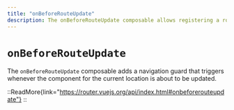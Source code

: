```yaml
---
title: "onBeforeRouteUpdate"
description: The onBeforeRouteUpdate composable allows registering a route guard within a component.
---
```


# `onBeforeRouteUpdate`

The `onBeforeRouteUpdate` composable adds a navigation guard that triggers whenever the component for the current location is about to be updated.

::ReadMore{link="https://router.vuejs.org/api/index.html#onbeforerouteupdate"}
::
